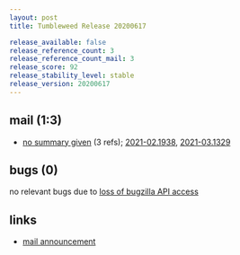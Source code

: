 ```yaml
---
layout: post
title: Tumbleweed Release 20200617

release_available: false
release_reference_count: 3
release_reference_count_mail: 3
release_score: 92
release_stability_level: stable
release_version: 20200617
---
```


## mail (1:3)

- [no summary given](https://github.com/boombatower/tumbleweed-review/issues/10) (3 refs); [2021-02.1938](https://github.com/boombatower/tumbleweed-review/issues/10), [2021-03.1329](https://github.com/boombatower/tumbleweed-review/issues/10)

## bugs (0)

<!--more-->

no relevant bugs due to [loss of bugzilla API access](https://bugzilla.opensuse.org/show_bug.cgi?id=1157722)



## links

- [mail announcement](https://github.com/boombatower/tumbleweed-review/issues/10)
